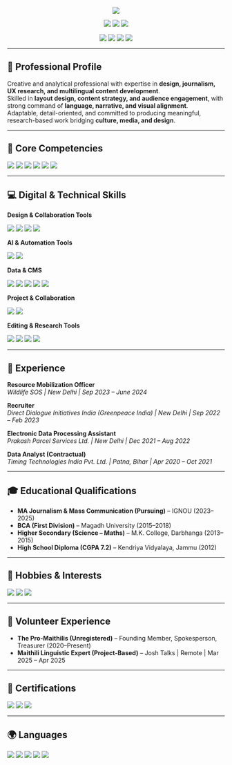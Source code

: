 <!-- ================= HEADER ================= -->
<p align="center">
<img src="https://img.shields.io/badge/VIKRANT%20KR.%20CHOUDHARY-FF0000?style=for-the-badge&logo=github&logoColor=white"/>
</p>

<p align="center">
<img src="https://img.shields.io/badge/Design-FF6F61?style=for-the-badge&logo=adobe&logoColor=white"/>
<img src="https://img.shields.io/badge/Research-4CAF50?style=for-the-badge&logo=bookstack&logoColor=white"/>
<img src="https://img.shields.io/badge/Editorial-2196F3?style=for-the-badge&logo=readme&logoColor=white"/>
</p>

<p align="center">
<a href="mailto:ugneyvikrant@gmail.com"><img src="https://img.shields.io/badge/Email-ugneyvikrant%40gmail.com-D14836?style=for-the-badge&logo=gmail&logoColor=white"/></a>
<a href="https://www.linkedin.com/in/ugneyvikrant"><img src="https://img.shields.io/badge/LinkedIn-0077B5?style=for-the-badge&logo=linkedin&logoColor=white"/></a>
<a href="http://www.ugney.in"><img src="https://img.shields.io/badge/Website-000000?style=for-the-badge&logo=google-chrome&logoColor=white"/></a>
<a href="https://vocal.media"><img src="https://img.shields.io/badge/Vocal.media-FF6F61?style=for-the-badge&logo=mediafire&logoColor=white"/></a>
</p>

---

<!-- ================= PROFESSIONAL PROFILE ================= -->
## 📌 Professional Profile  
Creative and analytical professional with expertise in **design, journalism, UX research, and multilingual content development**.  
Skilled in **layout design, content strategy, and audience engagement**, with strong command of **language, narrative, and visual alignment**.  
Adaptable, detail-oriented, and committed to producing meaningful, research-based work bridging **culture, media, and design**.  

---

<!-- ================= CORE COMPETENCIES ================= -->
## 🔑 Core Competencies  
<p>
<img src="https://img.shields.io/badge/UX_Research-9C27B0?style=for-the-badge&logo=uxdesign&logoColor=white"/>
<img src="https://img.shields.io/badge/Editorial_Strategy-3F51B5?style=for-the-badge&logo=markdown&logoColor=white"/>
<img src="https://img.shields.io/badge/Cultural_Studies-009688?style=for-the-badge&logo=academia&logoColor=white"/>
<img src="https://img.shields.io/badge/Data_Analysis-4CAF50?style=for-the-badge&logo=databricks&logoColor=white"/>
<img src="https://img.shields.io/badge/Digital_Media-2196F3?style=for-the-badge&logo=google&logoColor=white"/>
<img src="https://img.shields.io/badge/Linguistic_Competence-FF9800?style=for-the-badge&logo=translate&logoColor=white"/>
</p>

---

<!-- ================= DIGITAL & TECHNICAL SKILLS ================= -->
## 💻 Digital & Technical Skills  

**Design & Collaboration Tools**  
<p>
<img src="https://img.shields.io/badge/Figma-F24E1E?style=for-the-badge&logo=figma&logoColor=white"/>
<img src="https://img.shields.io/badge/Canva-10C6F8?style=for-the-badge&logo=canva&logoColor=white"/>
<img src="https://img.shields.io/badge/MS_Office-0078D6?style=for-the-badge&logo=microsoftoffice&logoColor=white"/>
<img src="https://img.shields.io/badge/Google_Workspace-4285F4?style=for-the-badge&logo=google&logoColor=white"/>
</p>

**AI & Automation Tools**  
<p>
<img src="https://img.shields.io/badge/ChatGPT-12B886?style=for-the-badge&logo=openai&logoColor=white"/>
<img src="https://img.shields.io/badge/AI_Tools-FFAA00?style=for-the-badge"/>
</p>

**Data & CMS**  
<p>
<img src="https://img.shields.io/badge/Excel-217346?style=for-the-badge&logo=microsoftexcel&logoColor=white"/>
<img src="https://img.shields.io/badge/Google_Sheets-34A853?style=for-the-badge&logo=googlesheets&logoColor=white"/>
<img src="https://img.shields.io/badge/WordPress-21759B?style=for-the-badge&logo=wordpress&logoColor=white"/>
<img src="https://img.shields.io/badge/Medium-00AB6C?style=for-the-badge&logo=medium&logoColor=white"/>
<img src="https://img.shields.io/badge/Vocal-FF6F61?style=for-the-badge"/>
</p>

**Project & Collaboration**  
<p>
<img src="https://img.shields.io/badge/Trello-0079BF?style=for-the-badge&logo=trello&logoColor=white"/>
<img src="https://img.shields.io/badge/Jira-0052CC?style=for-the-badge&logo=jira&logoColor=white"/>
</p>

**Editing & Research Tools**  
<p>
<img src="https://img.shields.io/badge/Google_Docs-4285F4?style=for-the-badge&logo=googledocs&logoColor=white"/>
<img src="https://img.shields.io/badge/MS_Word-2B579A?style=for-the-badge&logo=microsoftword&logoColor=white"/>
<img src="https://img.shields.io/badge/Grammarly-15C39A?style=for-the-badge&logo=grammarly&logoColor=white"/>
<img src="https://img.shields.io/badge/Google_Scholar-4285F4?style=for-the-badge&logo=googlescholar&logoColor=white"/>
</p>

---

<!-- ================= EXPERIENCE ================= -->
## 🏢 Experience  

**Resource Mobilization Officer**  
*Wildlife SOS | New Delhi | Sep 2023 – June 2024*  

**Recruiter**  
*Direct Dialogue Initiatives India (Greenpeace India) | New Delhi | Sep 2022 – Feb 2023*  

**Electronic Data Processing Assistant**  
*Prakash Parcel Services Ltd. | New Delhi | Dec 2021 – Aug 2022*  

**Data Analyst (Contractual)**  
*Timing Technologies India Pvt. Ltd. | Patna, Bihar | Apr 2020 – Oct 2021*  

---

<!-- ================= EDUCATION ================= -->
## 🎓 Educational Qualifications  

- **MA Journalism & Mass Communication (Pursuing)** – IGNOU (2023–2025)  
- **BCA (First Division)** – Magadh University (2015–2018)  
- **Higher Secondary (Science – Maths)** – M.K. College, Darbhanga (2013–2015)  
- **High School Diploma (CGPA 7.2)** – Kendriya Vidyalaya, Jammu (2012)  

---

<!-- ================= HOBBIES ================= -->
## 🎨 Hobbies & Interests  
<p>
<img src="https://img.shields.io/badge/Design_&_Innovation-FF5722?style=for-the-badge&logo=adobe&logoColor=white"/>
<img src="https://img.shields.io/badge/Cultural_Exploration-3F51B5?style=for-the-badge&logo=googlemaps&logoColor=white"/>
<img src="https://img.shields.io/badge/Social_Impact-4CAF50?style=for-the-badge&logo=leaflet&logoColor=white"/>
</p>

---

<!-- ================= VOLUNTEER ================= -->
## 🤝 Volunteer Experience  
- **The Pro-Maithilis (Unregistered)** – Founding Member, Spokesperson, Treasurer (2020–Present)  
- **Maithili Linguistic Expert (Project-Based)** – Josh Talks | Remote | Mar 2025 – Apr 2025  

---

<!-- ================= CERTIFICATIONS ================= -->
## 📜 Certifications  
<p>
<img src="https://img.shields.io/badge/Google_UX_Design-4285F4?style=for-the-badge&logo=google&logoColor=white"/>
<img src="https://img.shields.io/badge/Google_AI_Essentials-FFAA00?style=for-the-badge&logo=google&logoColor=white"/>
<img src="https://img.shields.io/badge/Human_Rights_Course-8BC34A?style=for-the-badge&logo=unitednations&logoColor=white"/>
</p>

---

<!-- ================= LANGUAGES ================= -->
## 🌍 Languages  
<p>
<img src="https://img.shields.io/badge/English-Fluent-000000?style=for-the-badge&logo=english&logoColor=white"/>
<img src="https://img.shields.io/badge/Hindi-Fluent-FF9933?style=for-the-badge&logo=hindustan&logoColor=white"/>
<img src="https://img.shields.io/badge/Maithili-Native-800000?style=for-the-badge&logo=language&logoColor=white"/>
<img src="https://img.shields.io/badge/Bengali-Fluent-008000?style=for-the-badge&logo=language&logoColor=white"/>
<img src="https://img.shields.io/badge/Deutsch-Learning-FFCC00?style=for-the-badge&logo=deutschebank&logoColor=black"/>
</p>
